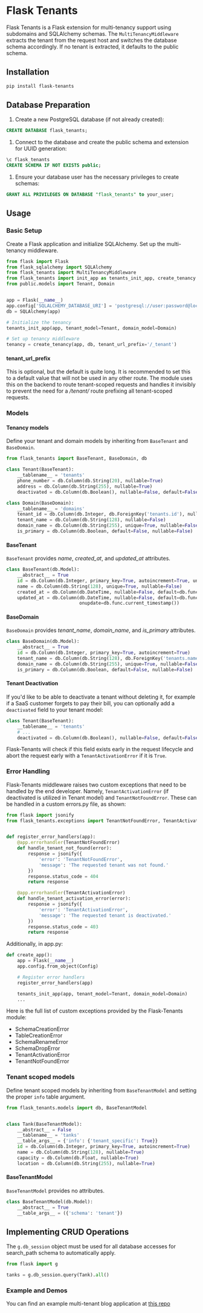 # Flask Tenants

Flask Tenants is a Flask extension for multi-tenancy support using subdomains and SQLAlchemy schemas. The `MultiTenancyMiddleware` extracts the tenant from the request host and switches the database schema accordingly. If no tenant is extracted, it defaults to the public schema.

## Installation

```bash
pip install flask-tenants
```

## Database Preparation

1. Create a new PostgreSQL database (if not already created):

```sql
CREATE DATABASE flask_tenants;
```

1. Connect to the database and create the public schema and extension for UUID generation:

```sql
\c flask_tenants
CREATE SCHEMA IF NOT EXISTS public;
```

1. Ensure your database user has the necessary privileges to create schemas:

```sql
GRANT ALL PRIVILEGES ON DATABASE "flask_tenants" to your_user;
```

## Usage

### Basic Setup

Create a Flask application and initialize SQLAlchemy. Set up the multi-tenancy middleware.

```python
from flask import Flask
from flask_sqlalchemy import SQLAlchemy
from flask_tenants import MultiTenancyMiddleware
from flask_tenants import init_app as tenants_init_app, create_tenancy
from public.models import Tenant, Domain


app = Flask(__name__)
app.config['SQLALCHEMY_DATABASE_URI'] = 'postgresql://user:password@localhost/dbname'
db = SQLAlchemy(app)

# Initialize the tenancy
tenants_init_app(app, tenant_model=Tenant, domain_model=Domain)

# Set up tenancy middleware
tenancy = create_tenancy(app, db, tenant_url_prefix='/_tenant')
```

#### tenant_url_prefix

This is optional, but the default is quite long. It is recommended to set this to a default value that will not be used in any other route. The module uses this on the backend to route tenant-scoped requests and handles it invisibly to prevent the need for a */tenant/* route prefixing all tenant-scoped requests.

### Models

#### Tenancy models

Define your tenant and domain models by inheriting from `BaseTenant` and `BaseDomain`.

```python
from flask_tenants import BaseTenant, BaseDomain, db

class Tenant(BaseTenant):
    __tablename__ = 'tenants'
    phone_number = db.Column(db.String(20), nullable=True)
    address = db.Column(db.String(255), nullable=True)
    deactivated = db.Column(db.Boolean(), nullable=False, default=False)

class Domain(BaseDomain):
    __tablename__ = 'domains'
    tenant_id = db.Column(db.Integer, db.ForeignKey('tenants.id'), nullable=False)
    tenant_name = db.Column(db.String(128), nullable=False)
    domain_name = db.Column(db.String(255), unique=True, nullable=False)
    is_primary = db.Column(db.Boolean, default=False, nullable=False)
```

#### BaseTenant

`BaseTenant` provides *name*, *created_at*, and *updated_at* attributes.

```python
class BaseTenant(db.Model):
    __abstract__ = True
    id = db.Column(db.Integer, primary_key=True, autoincrement=True, unique=True)  # Ensure unique constraint
    name = db.Column(db.String(128), unique=True, nullable=False)
    created_at = db.Column(db.DateTime, nullable=False, default=db.func.current_timestamp())
    updated_at = db.Column(db.DateTime, nullable=False, default=db.func.current_timestamp(),
                           onupdate=db.func.current_timestamp())
```

#### BaseDomain

`BaseDomain` provides *tenant_name*, *domain_name*, and *is_primary* attributes.

```python
class BaseDomain(db.Model):
    __abstract__ = True
    id = db.Column(db.Integer, primary_key=True, autoincrement=True)
    tenant_name = db.Column(db.String(128), db.ForeignKey('tenants.name'), nullable=False)
    domain_name = db.Column(db.String(255), unique=True, nullable=False)
    is_primary = db.Column(db.Boolean, default=False, nullable=False)
```

#### Tenant Deactivation
If you'd like to be able to deactivate a tenant without deleting it, 
for example if a SaaS customer forgets to pay their bill, you can optionally
add a `deactivated` field to your tenant model:

```python
class Tenant(BaseTenant):
    __tablename__ = 'tenants'
    # ...
    deactivated = db.Column(db.Boolean(), nullable=False, default=False)
```

Flask-Tenants will check if this field exists early in the request lifecycle and abort 
the request early with a `TenantActivationError` if it is `True`.

### Error Handling

Flask-Tenants middleware raises two custom exceptions that need to be handled by the end developer. Namely, `TenantActivationError` (if deactivated is utilized in Tenant model) and `TenantNotFoundError`. These can be handled in a custom errors.py file, as shown:

```python
from flask import jsonify
from flask_tenants.exceptions import TenantNotFoundError, TenantActivationError


def register_error_handlers(app):
    @app.errorhandler(TenantNotFoundError)
    def handle_tenant_not_found(error):
        response = jsonify({
            'error': 'TenantNotFoundError',
            'message': 'The requested tenant was not found.'
        })
        response.status_code = 404
        return response

    @app.errorhandler(TenantActivationError)
    def handle_tenant_activation_error(error):
        response = jsonify({
            'error': 'TenantActivationError',
            'message': 'The requested tenant is deactivated.'
        })
        response.status_code = 403
        return response
```

Additionally, in app.py:

```python
def create_app():
    app = Flask(__name__)
    app.config.from_object(Config)

    # Register error handlers
    register_error_handlers(app)

    tenants_init_app(app, tenant_model=Tenant, domain_model=Domain)
    ...
```

Here is the full list of custom exceptions provided by the Flask-Tenants module:

- SchemaCreationError
- TableCreationError
- SchemaRenameError
- SchemaDropError
- TenantActivationError
- TenantNotFoundError

### Tenant scoped models

Define tenant scoped models by inheriting from `BaseTenantModel` and setting the proper `info` table argument.

```python
from flask_tenants.models import db, BaseTenantModel


class Tank(BaseTenantModel):
    __abstract__ = False
    __tablename__ = 'tanks'
    __table_args__ = {'info': {'tenant_specific': True}}
    id = db.Column(db.Integer, primary_key=True, autoincrement=True)
    name = db.Column(db.String(128), nullable=True)
    capacity = db.Column(db.Float, nullable=True)
    location = db.Column(db.String(255), nullable=True)
```

#### BaseTenantModel

`BaseTenantModel` provides no attributes.

```python
class BaseTenantModel(db.Model):
    __abstract__ = True
    __table_args__ = ({'schema': 'tenant'})
```

## Implementing CRUD Operations

The `g.db_session` object must be used for all database accesses for search_path schema to automatically apply.

```python
from flask import g

tanks = g.db_session.query(Tank).all()
```

### Example and Demos
You can find an example multi-tenant blog application at [this repo](https://github.com/Flask-Tenants/demo_app)

